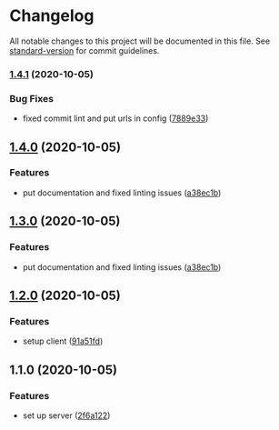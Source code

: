 # Changelog

All notable changes to this project will be documented in this file. See [standard-version](https://github.com/conventional-changelog/standard-version) for commit guidelines.

### [1.4.1](https://github.com/Gags1409/lookforfood/compare/v1.4.0...v1.4.1) (2020-10-05)


### Bug Fixes

* fixed commit lint and put urls in config ([7889e33](https://github.com/Gags1409/lookforfood/commit/7889e333bc778df40569f5e66fa74c17c8c9a95a))

## [1.4.0](https://github.com/Gags1409/lookforfood/compare/v1.2.0...v1.4.0) (2020-10-05)


### Features

* put documentation and fixed linting issues ([a38ec1b](https://github.com/Gags1409/lookforfood/commit/a38ec1be1622b638956fc0efd300cec2086dbc28))

## [1.3.0](https://github.com/Gags1409/lookforfood/compare/v1.2.0...v1.3.0) (2020-10-05)


### Features

* put documentation and fixed linting issues ([a38ec1b](https://github.com/Gags1409/lookforfood/commit/a38ec1be1622b638956fc0efd300cec2086dbc28))

## [1.2.0](https://github.com/Gags1409/lookforfood/compare/v1.1.0...v1.2.0) (2020-10-05)


### Features

* setup client ([91a51fd](https://github.com/Gags1409/lookforfood/commit/91a51fda2979bda9bff60455bceb06e2b3da47d0))

## 1.1.0 (2020-10-05)


### Features

* set up server ([2f6a122](https://github.com/Gags1409/lookforfood/commit/2f6a1221e033fb5e22c2a2a7f451c2f68c5071e3))
